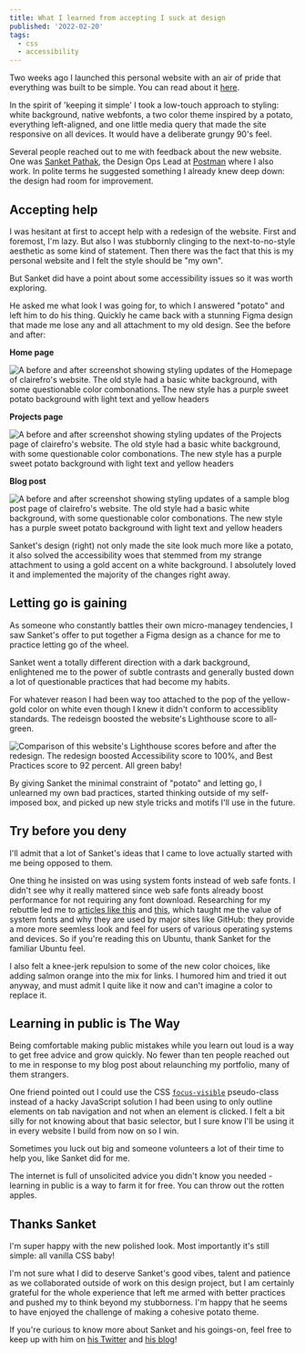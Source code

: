 ```yaml
---
title: What I learned from accepting I suck at design
published: '2022-02-20'
tags:
  - css
  - accessibility
---
```


Two weeks ago I launched this personal website with an air of pride that everything was built to be simple. You can read about it [here](/blog/p/look-ma-no-react-why-i-recoded-my-portfolio-site-with-vanilla-everything).

In the spirit of 'keeping it simple' I took a low-touch approach to styling: white background, native webfonts, a two color theme inspired by a potato, everything left-aligned, and one little media query that made the site responsive on all devices. It would have a deliberate grungy 90's feel.

Several people reached out to me with feedback about the new website. One was [Sanket Pathak](https://twitter.com/sanketpath), the Design Ops Lead at [Postman](https://www.postman.com/company/about) where I also work. In polite terms he suggested something I already knew deep down: the design had room for improvement.

## Accepting help

I was hesitant at first to accept help with a redesign of the website. First and foremost, I'm lazy. But also I was stubbornly clinging to the next-to-no-style aesthetic as some kind of statement. Then there was the fact that this is my personal website and I felt the style should be "my own".

But Sanket did have a point about some accessibility issues so it was worth exploring.

He asked me what look I was going for, to which I answered "potato" and left him to do his thing. Quickly he came back with a stunning Figma design that made me lose any and all attachment to my old design. See the before and after:

**Home page**

![A before and after screenshot showing styling updates of the Homepage of clairefro's website. The old style had a basic white background, with some questionable color combonations. The new style has a purple sweet potato background with light text and yellow headers](https://user-images.githubusercontent.com/9841162/155022202-2fd25248-3df6-412e-ad8c-dd280af21ee3.png)

**Projects page**

![A before and after screenshot showing styling updates of the Projects page of clairefro's website. The old style had a basic white background, with some questionable color combonations. The new style has a purple sweet potato background with light text and yellow headers](https://user-images.githubusercontent.com/9841162/155022212-64c2c342-e75e-4993-b1fc-37245d57e55a.png)

**Blog post**

![A before and after screenshot showing styling updates of a sample blog post page of clairefro's website. The old style had a basic white background, with some questionable color combonations. The new style has a purple sweet potato background with light text and yellow headers](https://user-images.githubusercontent.com/9841162/155022222-2bf951a8-b487-420d-9ca1-a3255b4ba905.png)

Sanket's design (right) not only made the site look much more like a potato, it also solved the accessibility woes that stemmed from my strange attachment to using a gold accent on a white background. I absolutely loved it and implemented the majority of the changes right away.

## Letting go is gaining

As someone who constantly battles their own micro-managey tendencies, I saw Sanket's offer to put together a Figma design as a chance for me to practice letting go of the wheel.

Sanket went a totally different direction with a dark background, enlightened me to the power of subtle contrasts and generally busted down a lot of questionable practices that had become my habits.

For whatever reason I had been way too attached to the pop of the yellow-gold color on white even though I knew it didn't conform to accessiblity standards. The redeisgn boosted the website's Lighthouse score to all-green.

![Comparison of this website's Lighthouse scores before and after the redesign. The redesign boosted Accessibility score to 100%, and Best Practices score to 92 percent. All green baby!](https://user-images.githubusercontent.com/9841162/154866804-bb293154-5ec0-4bbf-993c-34762da148d1.png)

By giving Sanket the minimal constraint of "potato" and letting go, I unlearned my own bad practices, started thinking outside of my self-imposed box, and picked up new style tricks and motifs I'll use in the future.

## Try before you deny

I'll admit that a lot of Sanket's ideas that I came to love actually started with me being opposed to them.

One thing he insisted on was using system fonts instead of web safe fonts. I didn't see why it really mattered since web safe fonts already boost performance for not requiring any font download. Researching for my rebuttle led me to [articles like this](https://css-tricks.com/snippets/css/system-font-stack/) and [this](https://responsivedesign.is/articles/should-i-use-system-fonts-or-web-fonts/), which taught me the value of system fonts and why they are used by major sites like GitHub: they provide a more more seemless look and feel for users of various operating systems and devices. So if you're reading this on Ubuntu, thank Sanket for the familiar Ubuntu feel.

I also felt a knee-jerk repulsion to some of the new color choices, like adding salmon orange into the mix for links. I humored him and tried it out anyway, and must admit I quite like it now and can't imagine a color to replace it.

## Learning in public is The Way

Being comfortable making public mistakes while you learn out loud is a way to get free advice and grow quickly. No fewer than ten people reached out to me in response to my blog post about relaunching my portfolio, many of them strangers.

One friend pointed out I could use the CSS [`focus-visible`](https://developer.mozilla.org/en-US/docs/Web/CSS/:focus-visible) pseudo-class instead of a hacky JavaScript solution I had been using to only outline elements on tab navigation and not when an element is clicked. I felt a bit silly for not knowing about that basic selector, but I sure know I'll be using it in every website I build from now on so I win.

Sometimes you luck out big and someone volunteers a lot of their time to help you, like Sanket did for me.

The internet is full of unsolicited advice you didn't know you needed - learning in public is a way to farm it for free. You can throw out the rotten apples.

## Thanks Sanket

I'm super happy with the new polished look. Most importantly it's still simple: all vanilla CSS baby!

I'm not sure what I did to deserve Sanket's good vibes, talent and patience as we collaborated outside of work on this design project, but I am certainly grateful for the whole experience that left me armed with better practices and pushed my to think beyond my stubborness. I'm happy that he seems to have enjoyed the challenge of making a cohesive potato theme.

If you're curious to know more about Sanket and his goings-on, feel free to keep up with him on [his Twitter](https://twitter.com/sanketpath) and [his blog](https://blog.sanketpathak.com/)!
